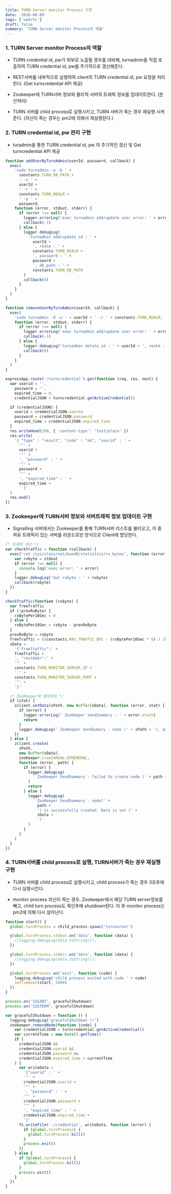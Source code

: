 ```yaml
---
title: TURN Server monitor Process 구현
date: '2018-08-09'
tags: ['webrtc']
draft: false
summary: 'TURN Server monitor Process의 역할'
---
```


### 1. TURN Server monitor Process의 역할

- TURN credential id, pw가 외부로 노출될 경우를 대비해, turnadmin을 직접 호출하여 TURN credential id, pw를 주기적으로 갱신해준다.

- REST서버를 내부적으로 실행하여 client의 TURN credential id, pw 요청을 처리한다. (Get turncredential API 제공)

- Zookeeper에 TURN서버 정보와 물리적 서버의 트래픽 정보를 업데이트한다. (분산처리)

- TURN 서버를 child process로 실행시키고, TURN 서버가 죽는 경우 재실행 시켜준다. (자신이 죽는 경우는 pm2에 의해서 재실행된다.)

### 2. TURN credential id, pw 관리 구현

- turadmin을 통한 TURN credential id, pw 의 주기적인 갱신 및 Get turncredential API 제공

```js
function addUserByTurnAdmin(userId, password, callback) {
  exec(
    'sudo turnadmin -a -b ' +
      constants.TURN_DB_PATH +
      ' -u ' +
      userId +
      ' -r ' +
      constants.TURN_REALM +
      ' -p ' +
      password,
    function (error, stdout, stderr) {
      if (error !== null) {
        logger.errorLog('exec turnadmin add/update user error: ' + error)
        callback(-1)
      } else {
        logger.debugLog(
          'turnadmin add/update id : ' +
            userId +
            ', realm : ' +
            constants.TURN_REALM +
            ', password : ' +
            password +
            ', db_path : ' +
            constants.TURN_DB_PATH
        )
        callback(0)
      }
    }
  )
}

function removeUserByTurnAdmin(userId, callback) {
  exec(
    'sudo turnadmin -d -u ' + userId + ' -r ' + constants.TURN_REALM,
    function (error, stdout, stderr) {
      if (error !== null) {
        logger.errorLog('exec turnadmin add/update user error: ' + error)
        callback(-1)
      } else {
        logger.debugLog('turnadmin delete id : ' + userId + ', realm : ' + constants.TURN_REALM)
        callback(0)
      }
    }
  )
}

expressApp.route('/turncredential').get(function (req, res, next) {
  var userid = '',
    password = '',
    expired_time = 0,
    credentialJSON = turncredential.getActiveCredential()

  if (credentialJSON) {
    userid = credentialJSON.userid
    password = credentialJSON.password
    expired_time = credentialJSON.expired_time
  }
  res.writeHead(200, { 'content-type': 'text/plain' })
  res.write(
    '{ "type" : "result", "code" : "ok", "userid" : ' +
      '"' +
      userid +
      '"' +
      ', "password" : ' +
      '"' +
      password +
      '"' +
      ', "expired_time" : ' +
      expired_time +
      ' }'
  )
  res.end()
})
```

### 3. Zookeeper에 TURN서버 정보와 서버트래픽 정보 업데이트 구현

- Signalling 서버에서는 Zookeeper를 통해 TURN서버 리스트를 불러오고, 이 중 여유 트래픽이 있는 서버를 라운드로빈 방식으로 Client에 할당한다.

```js
/* 트래픽 계산 */
var checkTraffic = function (callback) {
  exec('cat /sys/class/net/bond0/statistics/rx_bytes', function (error, stdout, stderr) {
    var rxbyte = stdout
    if (error !== null) {
      console.log('exec error: ' + error)
    }
    logger.debugLog('Get rxbyte : ' + rxbyte)
    callback(rxbyte)
  })
}

checkTraffic(function (rxbyte) {
  var freeTraffic
  if (!prevRxByte) {
    rxBytePer10Sec = 0
  } else {
    rxBytePer10Sec = rxbyte - prevRxByte
  }
  prevRxByte = rxbyte
  freeTraffic = ((constants.MAX_TRAFFIC_BPS - (rxBytePer10Sec * 8) / 10) / 1000000).toFixed(1) //calc freetraffic by Mbps
  sData =
    '{"freeTraffic":' +
    freeTraffic +
    ', "restAddr":' +
    '"' +
    constants.TURN_MONITOR_SERVER_IP +
    ':' +
    constants.TURN_MONITOR_SERVER_PORT +
    '"' +
    '}'

  /* ZooKeeper에 업데이트 */
  if (stat) {
    zclient.setData(sPath, new Buffer(sData), function (error, stat) {
      if (error) {
        logger.errorLog(' ZooKeeper sendSummary - ' + error.stack)
        return
      }
      logger.debugLog(' ZooKeeper SendSumary - node (' + sPath + '), data (' + sData + ') set')
    })
  } else {
    zclient.create(
      sPath,
      new Buffer(sData),
      zooKeeper.CreateMode.EPHEMERAL,
      function (error, path) {
        if (error) {
          logger.debugLog(
            ' ZooKeeper SendSummary - failed to create node (' + path + '), due to (' + error + ')'
          )
          return
        } else {
          logger.debugLog(
            ' ZooKeeper SendSummary - node(' +
              path +
              ') is successfully created. Data is set (' +
              sData +
              ')'
          )
        }
      }
    )
  }
})
```

### 4. TURN서버를 child process로 실행, TURN서버가 죽는 경우 재실행 구현

- TURN 서버를 child process로 실행시키고, child process가 죽는 경우 3초후에 다시 실행시킨다.

- monitor process 자신이 죽는 경우, Zookeeper에서 해당 TURN server정보를 빼고, child turn process도 죽인후에 shutdown된다. 이 후 monitor process는 pm2에 의해 다시 살아난다.

```js
function start() {
  global.turnProcess = child_process.spawn('turnserver')

  global.turnProcess.stdout.on('data', function (data) {
    //logging.debugLog(data.toString());
  })

  global.turnProcess.stderr.on('data', function (data) {
    //logging.debugLog(data.toString());
  })

  global.turnProcess.on('exit', function (code) {
    logging.debugLog('child process exited with code ' + code)
    setTimeout(start, 3000)
  })
}

process.on('SIGINT', gracefulShutdown)
process.on('SIGTERM', gracefulShutdown)

var gracefulShutdown = function () {
  logging.debugLog('gracefulShutdown !!')
  zookeeper.removeNode(function (code) {
    var credentialJSON = turncredential.getActiveCredential()
    var currentTime = new Date().getTime()
    if (
      credentialJSON &&
      credentialJSON.userid &&
      credentialJSON.password &&
      credentialJSON.expired_time > currentTime
    ) {
      var writeData =
        '{"userid" : ' +
        '"' +
        credentialJSON.userid +
        '"' +
        ', "password" : ' +
        '"' +
        credentialJSON.password +
        '"' +
        ', "expired_time" : ' +
        credentialJSON.expired_time +
        '}'
      fs.writeFile('./credential', writeData, function (error) {
        if (global.turnProcess) {
          global.turnProcess.kill()
        }
        process.exit()
      })
    } else {
      if (global.turnProcess) {
        global.turnProcess.kill()
      }
      process.exit()
    }
  })
}
```
